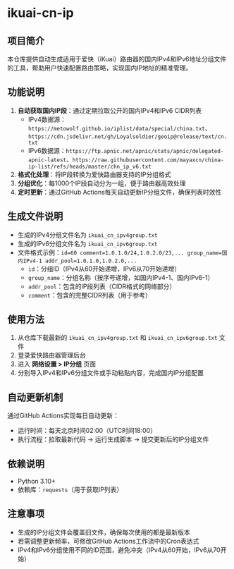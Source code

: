 # ikuai-cn-ip

## 项目简介

本仓库提供自动生成适用于爱快（iKuai）路由器的国内IPv4和IPv6地址分组文件的工具，帮助用户快速配置路由策略，实现国内IP地址的精准管理。

## 功能说明
1. **自动获取国内IP段**：通过定期拉取公开的国内IPv4和IPv6 CIDR列表
   - IPv4数据源：`https://metowolf.github.io/iplist/data/special/china.txt`、`https://cdn.jsdelivr.net/gh/Loyalsoldier/geoip@release/text/cn.txt`
   - IPv6数据源：`https://ftp.apnic.net/apnic/stats/apnic/delegated-apnic-latest`、`https://raw.githubusercontent.com/mayaxcn/china-ip-list/refs/heads/master/chn_ip_v6.txt`
2. **格式化处理**：将IP段转换为爱快路由器支持的IP分组格式
3. **分组优化**：每1000个IP段自动分为一组，便于路由器高效处理
4. **定时更新**：通过GitHub Actions每天自动更新IP分组文件，确保列表时效性

## 生成文件说明
- 生成的IPv4分组文件名为 `ikuai_cn_ipv4group.txt`
- 生成的IPv6分组文件名为 `ikuai_cn_ipv6group.txt`
- 文件格式示例：`id=60 comment=1.0.1.0/24,1.0.2.0/23,... group_name=国内IPv4-1 addr_pool=1.0.1.0,1.0.2.0,...`
  - `id`：分组ID（IPv4从60开始递增，IPv6从70开始递增）
  - `group_name`：分组名称（按序号递增，如国内IPv4-1、国内IPv6-1）
  - `addr_pool`：包含的IP段列表（CIDR格式的网络部分）
  - `comment`：包含的完整CIDR列表（用于参考）

## 使用方法
1. 从仓库下载最新的 `ikuai_cn_ipv4group.txt` 和 `ikuai_cn_ipv6group.txt` 文件
2. 登录爱快路由器管理后台
3. 进入 **网络设置 > IP分组** 页面
4. 分别导入IPv4和IPv6分组文件或手动粘贴内容，完成国内IP分组配置

## 自动更新机制
通过GitHub Actions实现每日自动更新：
- 运行时间：每天北京时间02:00（UTC时间18:00）
- 执行流程：拉取最新代码 → 运行生成脚本 → 提交更新后的IP分组文件

## 依赖说明
- Python 3.10+
- 依赖库：`requests`（用于获取IP列表）

## 注意事项
- 生成的IP分组文件会覆盖旧文件，确保每次使用的都是最新版本
- 若需调整更新频率，可修改GitHub Actions工作流中的Cron表达式
- IPv4和IPv6分组使用不同的ID范围，避免冲突（IPv4从60开始，IPv6从70开始）
